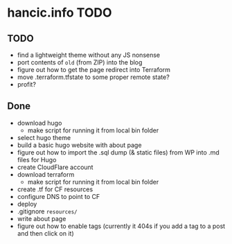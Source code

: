 
# hancic.info TODO

## TODO
- find a lightweight theme without any JS nonsense
- port contents of `old` (from ZIP) into the blog
- figure out how to get the page redirect into Terraform
- move .terraform.tfstate to some proper remote state?
- profit?

## Done

- download hugo
    - make script for running it from local bin folder
- select hugo theme
- build a basic hugo website with about page
- figure out how to import the .sql dump (& static files) from WP into .md files for Hugo
- create CloudFlare account
- download terraform
    - make script for running it from local bin folder
- create .tf for CF resources
- configure DNS to point to CF
- deploy
- .gitignore `resources/`
- write about page
- figure out how to enable tags (currently it 404s if you add a tag to a post and then click on it)

